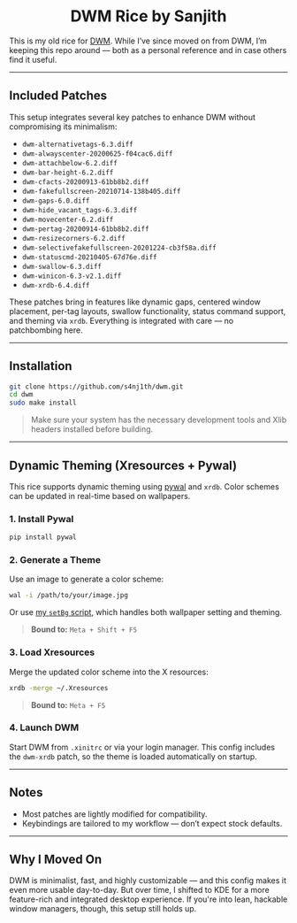 <div align="center">
<h1>DWM Rice by Sanjith</h1>
</div>

This is my old rice for [DWM](https://dwm.suckless.org/). While I’ve since moved on from DWM, I’m keeping this repo around — both as a personal reference and in case others find it useful.

---

## Included Patches

This setup integrates several key patches to enhance DWM without compromising its minimalism:

* `dwm-alternativetags-6.3.diff`
* `dwm-alwayscenter-20200625-f04cac6.diff`
* `dwm-attachbelow-6.2.diff`
* `dwm-bar-height-6.2.diff`
* `dwm-cfacts-20200913-61bb8b2.diff`
* `dwm-fakefullscreen-20210714-138b405.diff`
* `dwm-gaps-6.0.diff`
* `dwm-hide_vacant_tags-6.3.diff`
* `dwm-movecenter-6.2.diff`
* `dwm-pertag-20200914-61bb8b2.diff`
* `dwm-resizecorners-6.2.diff`
* `dwm-selectivefakefullscreen-20201224-cb3f58a.diff`
* `dwm-statuscmd-20210405-67d76e.diff`
* `dwm-swallow-6.3.diff`
* `dwm-winicon-6.3-v2.1.diff`
* `dwm-xrdb-6.4.diff`

These patches bring in features like dynamic gaps, centered window placement, per-tag layouts, swallow functionality, status command support, and theming via `xrdb`. Everything is integrated with care — no patchbombing here.

---

## Installation

```bash
git clone https://github.com/s4nj1th/dwm.git
cd dwm
sudo make install
```

> Make sure your system has the necessary development tools and Xlib headers installed before building.

---

## Dynamic Theming (Xresources + Pywal)

This rice supports dynamic theming using [pywal](https://github.com/dylanaraps/pywal) and `xrdb`. Color schemes can be updated in real-time based on wallpapers.

### 1. Install Pywal

```bash
pip install pywal
```

### 2. Generate a Theme

Use an image to generate a color scheme:

```bash
wal -i /path/to/your/image.jpg
```

Or use [my `setBg` script](https://github.com/s4nj1th/shell-scripts/blob/main/setBg), which handles both wallpaper setting and theming.

> **Bound to:** `Meta + Shift + F5`

### 3. Load Xresources

Merge the updated color scheme into the X resources:

```bash
xrdb -merge ~/.Xresources
```

> **Bound to:** `Meta + F5`

### 4. Launch DWM

Start DWM from `.xinitrc` or via your login manager.
This config includes the `dwm-xrdb` patch, so the theme is loaded automatically on startup.

---

## Notes

* Most patches are lightly modified for compatibility.
* Keybindings are tailored to my workflow — don’t expect stock defaults.

---

## Why I Moved On

DWM is minimalist, fast, and highly customizable — and this config makes it even more usable day-to-day. But over time, I shifted to KDE for a more feature-rich and integrated desktop experience. If you're into lean, hackable window managers, though, this setup still holds up.
